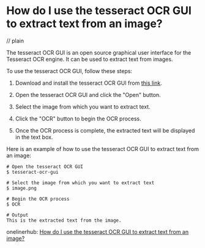 # How do I use the tesseract OCR GUI to extract text from an image?
// plain

The tesseract OCR GUI is an open source graphical user interface for the Tesseract OCR engine. It can be used to extract text from images.

To use the tesseract OCR GUI, follow these steps:

1. Download and install the tesseract OCR GUI from [this link](https://github.com/tesseract-ocr/tesseract/wiki/Downloads).

2. Open the tesseract OCR GUI and click the "Open" button.

3. Select the image from which you want to extract text.

4. Click the "OCR" button to begin the OCR process.

5. Once the OCR process is complete, the extracted text will be displayed in the text box.

Here is an example of how to use the tesseract OCR GUI to extract text from an image:

```
# Open the tesseract OCR GUI
$ tesseract-ocr-gui

# Select the image from which you want to extract text
$ image.png

# Begin the OCR process
$ OCR

# Output
This is the extracted text from the image.
```

onelinerhub: [How do I use the tesseract OCR GUI to extract text from an image?](https://onelinerhub.com/tesseract-ocr/how-do-i-use-the-tesseract-ocr-gui-to-extract-text-from-an-image)